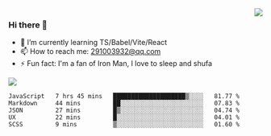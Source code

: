 <img align='right' src='https://github-readme-stats.vercel.app/api?username=niaogege&show_icons=true&theme=radical'/>

### Hi there 👋

- 🌱 I’m currently learning TS/Babel/Vite/React
- 📫 How to reach me: 291003932@qq.com
- ⚡ Fun fact:  I'm a fan of Iron Man, I love to sleep and shufa

![](https://github-readme-stats.vercel.app/api/top-langs/?username=niaogege&layout=compact)

<!--START_SECTION:waka-->
```text
JavaScript   7 hrs 45 mins   ████████████████████▒░░░░   81.77 % 
Markdown     44 mins         ██░░░░░░░░░░░░░░░░░░░░░░░   07.83 % 
JSON         27 mins         █▒░░░░░░░░░░░░░░░░░░░░░░░   04.74 % 
UX           22 mins         █░░░░░░░░░░░░░░░░░░░░░░░░   04.01 % 
SCSS         9 mins          ▒░░░░░░░░░░░░░░░░░░░░░░░░   01.60 % 
```
<!--END_SECTION:waka-->
